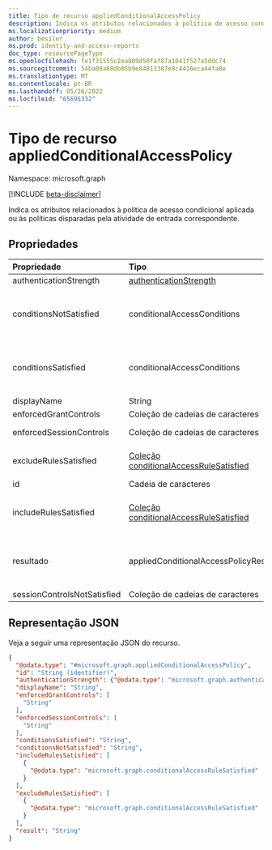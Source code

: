 ```yaml
---
title: Tipo de recurso appliedConditionalAccessPolicy
description: Indica os atributos relacionados à política de acesso condicional aplicada ou às políticas disparadas pela atividade de entrada correspondente.
ms.localizationpriority: medium
author: besiler
ms.prod: identity-and-access-reports
doc_type: resourcePageType
ms.openlocfilehash: fe1f31555c2ea809d50faf87a1041f527a5ddc74
ms.sourcegitcommit: 54ba08a80db85b9e84813387e8c4416eca44fa8e
ms.translationtype: MT
ms.contentlocale: pt-BR
ms.lasthandoff: 05/26/2022
ms.locfileid: "65695332"
---
```

# <a name="appliedconditionalaccesspolicy-resource-type"></a>Tipo de recurso appliedConditionalAccessPolicy

Namespace: microsoft.graph

[!INCLUDE [beta-disclaimer](../../includes/beta-disclaimer.md)]

Indica os atributos relacionados à política de acesso condicional aplicada ou às políticas disparadas pela atividade de entrada correspondente.

## <a name="properties"></a>Propriedades

| Propriedade     | Tipo        | Descrição |
|:-------------|:------------|:------------|
|authenticationStrength|[authenticationStrength](authenticationstrength.md)| A força de autenticação personalizada imposta em uma política de Acesso Condicional.|
|conditionsNotSatisfied|conditionalAccessConditions|Refere-se às condições de política de acesso condicional que não são atendidas. Os valores possíveis são: `none`, `application`, `users`, `devicePlatform`, `location`, , `clientType`, `signInRisk`, `userRisk`, `time`, `deviceState`, , `client`,`ipAddressSeenByAzureAD`,,`ipAddressSeenByResourceProvider`,`unknownFutureValue`,.`servicePrincipals``servicePrincipalRisk` Observe que você deve usar o `Prefer: include-unknown-enum-members` cabeçalho da solicitação para obter os seguintes valores nesta [enumeração evolvável](/graph/best-practices-concept#handling-future-members-in-evolvable-enumerations): `servicePrincipals`,`servicePrincipalRisk`.|
|conditionsSatisfied|conditionalAccessConditions|Refere-se às condições de política de acesso condicional que são atendidas. Os valores possíveis são: `none`, `application`, `users`, `devicePlatform`, `location`, , `clientType`, `signInRisk`, `userRisk`, `time`, `deviceState`, , `client`,`ipAddressSeenByAzureAD`,,`ipAddressSeenByResourceProvider`,`unknownFutureValue`,.`servicePrincipals``servicePrincipalRisk` Observe que você deve usar o `Prefer: include-unknown-enum-members` cabeçalho da solicitação para obter os seguintes valores nesta [enumeração evolvável](/graph/best-practices-concept#handling-future-members-in-evolvable-enumerations): `servicePrincipals`,`servicePrincipalRisk`.|
|displayName|String|Nome da política de acesso condicional.|
|enforcedGrantControls|Coleção de cadeias de caracteres|Refere-se aos controles de concessão impostos pela política de acesso condicional (exemplo: "Exigir autenticação multifator").|
|enforcedSessionControls|Coleção de cadeias de caracteres|Refere-se aos controles de sessão impostos pela política de acesso condicional (exemplo: "Exigir controles aplicados pelo aplicativo").|
|excludeRulesSatisfied|[Coleção conditionalAccessRuleSatisfied](conditionalaccessrulesatisfied.md)|Lista de pares chave-valor que contêm cada condição de exclusão correspondente na política de acesso condicional. Exemplo: `[{"devicePlatform" : "DevicePlatform"}]` significa que a política não se aplicava, porque a condição DevicePlatform era uma correspondência.|
|id|Cadeia de caracteres|Identificador da política de acesso condicional.|
|includeRulesSatisfied|[Coleção conditionalAccessRuleSatisfied](conditionalaccessrulesatisfied.md)|Lista de pares chave-valor que contêm cada condição de inclusão correspondente na política de acesso condicional. Exemplo: `[{ "application" : "AllApps"}, {"users": "Group"}]`, o que significa que a condição de aplicativo foi uma correspondência porque  AllApps estão incluídos e a condição Usuários era uma correspondência porque o usuário fazia parte da regra de grupo incluída.|
|resultado|appliedConditionalAccessPolicyResult| Indica o resultado da política de AC que foi disparada. Os valores possíveis são: , , (A política não é aplicada porque as condições de política não foram atendidas),`notEnabled` (Isso ocorre devido à política no estado desabilitado), `unknown`, `unknownFutureValue`, `reportOnlySuccess`, `reportOnlyFailure`, `reportOnlyNotApplied`, `reportOnlyInterrupted`. `notApplied` `failure``success` Observe que você deve usar o `Prefer: include-unknown-enum-members` cabeçalho da solicitação para obter os seguintes valores nesta [enumeração evolvável](/graph/best-practices-concept#handling-future-members-in-evolvable-enumerations): `reportOnlySuccess`, `reportOnlyFailure`, `reportOnlyNotApplied`, `reportOnlyInterrupted`.|
|sessionControlsNotSatisfied|Coleção de cadeias de caracteres|Refere-se aos controles de sessão que uma atividade de entrada não satisfaça. (Exemplo: `Application enforced Restrictions`).|




## <a name="json-representation"></a>Representação JSON

Veja a seguir uma representação JSON do recurso.

<!-- {
  "blockType": "resource",
  "optionalProperties": [
  ],
  "@odata.type": "microsoft.graph.appliedConditionalAccessPolicy"
}-->

```json
{
  "@odata.type": "#microsoft.graph.appliedConditionalAccessPolicy",
  "id": "String (identifier)",
  "authenticationStrength": {"@odata.type": "microsoft.graph.authenticationStrength"},
  "displayName": "String",
  "enforcedGrantControls": [
    "String"
  ],
  "enforcedSessionControls": [
    "String"
  ],
  "conditionsSatisfied": "String",
  "conditionsNotSatisfied": "String",
  "includeRulesSatisfied": [
    {
      "@odata.type": "microsoft.graph.conditionalAccessRuleSatisfied"
    }
  ],
  "excludeRulesSatisfied": [
    {
      "@odata.type": "microsoft.graph.conditionalAccessRuleSatisfied"
    }
  ],
  "result": "String"
}
```

<!-- uuid: 8fcb5dbc-d5aa-4681-8e31-b001d5168d79
2015-10-25 14:57:30 UTC -->
<!-- {
  "type": "#page.annotation",
  "description": "appliedConditionalAccessPolicy resource",
  "keywords": "",
  "section": "documentation",
  "tocPath": ""
}-->
